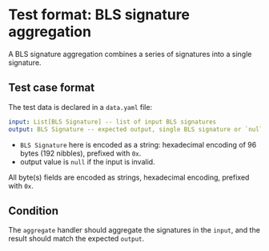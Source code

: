 # Test format: BLS signature aggregation

A BLS signature aggregation combines a series of signatures into a single
signature.

## Test case format

The test data is declared in a `data.yaml` file:

```yaml
input: List[BLS Signature] -- list of input BLS signatures
output: BLS Signature -- expected output, single BLS signature or `null`.
```

- `BLS Signature` here is encoded as a string: hexadecimal encoding of 96 bytes
  (192 nibbles), prefixed with `0x`.
- output value is `null` if the input is invalid.

All byte(s) fields are encoded as strings, hexadecimal encoding, prefixed with
`0x`.

## Condition

The `aggregate` handler should aggregate the signatures in the `input`, and the
result should match the expected `output`.
